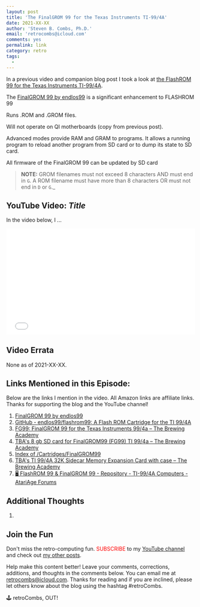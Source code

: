 ```yaml
---
layout: post
title: 'The FinalGROM 99 for the Texas Instruments TI-99/4A'
date: 2021-XX-XX
author: 'Steven B. Combs, Ph.D.'
email: 'retrocombs@icloud.com'
comments: yes
permalink: link
category: retro
tags:
  - 
---
```


In a previous video and companion blog post I took a look at [the FlashROM 99 for the Texas Instruments TI-99/4A](https://www.stevencombs.com/flashrom99). 

The [FinalGROM 99 by endlos99](https://endlos99.github.io/finalgrom99/) is a significant enhancement to FLASHROM 99

Runs .ROM and .GROM files.

Will not operate on QI motherboards (copy from previous post).

Advanced modes provide RAM and GRAM to programs. It allows a running program to reload another program from SD card or to dump its state to SD card. 

All firmware of the FinalGROM 99 can be updated by SD card

> **NOTE:** GROM filenames must not exceed 8 characters AND must end in `G`. A ROM filename must have more than 8 characters OR must not end in `D` or `G`._

## YouTube Video: _Title_

In the video below, I ...

<div style="position:relative;padding-top:56.25%;"><p><iframe src="link" frameborder="0" allowfullscreen="true" mozallowfullscreen="true" webkitallowfullscreen="true" style="position:absolute;top:0;left:0;width:100%;height:100%;"></iframe></p></div>

## Video Errata

None as of 2021-XX-XX.

## Links Mentioned in this Episode:

Below are the links I mention in the video. All Amazon links are affiliate links. Thanks for supporting the blog and the YouTube channel!

1. [FinalGROM 99 by endlos99](https://endlos99.github.io/finalgrom99/)
2. [GitHub - endlos99/flashrom99: A Flash ROM Cartridge for the TI 99/4A](https://github.com/endlos99/flashrom99)
3. [FG99: FinalGROM 99 for the Texas Instruments 99/4a – The Brewing Academy](https://thebrewingacademy.com/products/texas-instruments-finalgrom-99)
4. [TBA's 8 gb SD card for FinalGROM99 (FG99) TI 99/4a – The Brewing Academy](https://thebrewingacademy.com/collections/sd-cards/products/ti-99-4a-card-with-110-files)
6. [Index of /Cartridges/FinalGROM99](http://ftp.whtech.com/Cartridges/FinalGROM99/)
7. [TBA's TI 99/4A 32K Sidecar Memory Expansion Card with case – The Brewing Academy](https://thebrewingacademy.com/collections/ti-99-4a/products/ti-99-4a-32k-external-expansion)
8. [🖥 FlashROM 99 & FinalGROM 99 - Repository - TI-99/4A Computers - AtariAge Forums](https://atariage.com/forums/topic/253095-%F0%9F%96%A5-flashrom-99-finalgrom-99-repository/)

## Additional Thoughts

1. 

## Join the Fun

Don't miss the retro-computing fun. <font color="red">SUBSCRIBE</font> to my [YouTube channel](https://www.youtube.com/stevencombs) and check out [my other posts](https://www.stevencombs.com).

Help make this content better! Leave your comments, corrections, additions, and thoughts in the comments below. You can email me at [retrocombs@icloud.com](mailto:retrocombs@icloud.com). Thanks for reading and if you are inclined, please let others know about the blog using the hashtag #retroCombs.

🕹️ retroCombs, OUT!